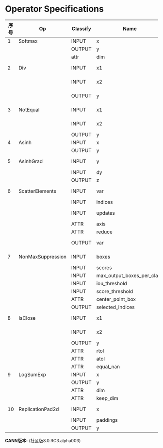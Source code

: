 # Operator Specifications

| 序号 | Op                    | Classify | Name                        | Type   | TypeRangeAll          | Attr_Default_value | Format类型 | 参考算子                              | 参考资料                                                                 |
|------|-----------------------|----------|-----------------------------|--------|-----------------------|--------------------|------------|---------------------------------------|--------------------------------------------------------------------------|
|  1   | Softmax              | INPUT    | x                           | tensor | fp32, fp16            | -                  | ND         | tf.nn.softmax                        | [TensorFlow Softmax](https://tensorflow.google.cn/api_docs/python/tf/nn/softmax) |
|      |                      | OUTPUT   | y                           | tensor | fp32, fp16            | -                  | ND         |                                      |                                                                          |
|      |                      | attr     | dim                         | int    | -                     | -1                 |            |                                      |                                                                          |
|  2   | Div                  | INPUT    | x1                          | tensor | fp32, fp16, int8, int32 | -                | ND         | tf.raw_ops.Div                       | [TensorFlow Div](https://tensorflow.google.cn/api_docs/python/tf/raw_ops/Div) |
|      |                      | INPUT    | x2                          | tensor | fp32, fp16, int8, int32 | -                | ND         |                                      |                                                                          |
|      |                      | OUTPUT   | y                           | tensor | fp32, fp16, int8, int32 | -                | ND         |                                      |                                                                          |
|  3   | NotEqual             | INPUT    | x1                          | tensor | fp32, fp16, int8, int32 | -                | ND         | tf.raw_ops.NotEqual                  | [TensorFlow NotEqual](https://tensorflow.google.cn/api_docs/python/tf/raw_ops/NotEqual) |
|      |                      | INPUT    | x2                          | tensor | fp32, fp16, int8, int32 | -                | ND         |                                      |                                                                          |
|      |                      | OUTPUT   | y                           | tensor | bool                  | -                  | ND         |                                      |                                                                          |
|  4   | Asinh                | INPUT    | x                           | tensor | fp32, fp16            | -                  | ND         | tf.raw_ops.Asinh                     | [TensorFlow Asinh](https://tensorflow.google.cn/api_docs/python/tf/raw_ops/Asinh) |
|      |                      | OUTPUT   | y                           | tensor | fp32, fp16            | -                  | ND         |                                      |                                                                          |
|  5   | AsinhGrad            | INPUT    | y                           | tensor | fp32, fp16            | -                  | ND         | Backward of tf.raw_ops.Asinh         | [TensorFlow Asinh](https://tensorflow.google.cn/api_docs/python/tf/raw_ops/Asinh) |
|      |                      | INPUT    | dy                          | tensor | fp32, fp16            | -                  | ND         |                                      |                                                                          |
|      |                      | OUTPUT   | z                           | tensor | fp32, fp16            | -                  | ND         |                                      |                                                                          |
|  6   | ScatterElements      | INPUT    | var                         | tensor | fp32, fp16, int32, uint8 | -             | ND         | torch.Tensor.scatter_                | [PyTorch Scatter](https://pytorch.org/docs/stable/generated/torch.Tensor.scatter_.html#torch.Tensor.scatter_) |
|      |                      | INPUT    | indices                     | tensor | Int32                 | -                  | ND         |                                      |                                                                          |
|      |                      | INPUT    | updates                     | tensor | fp32, fp16, int32, uint8 | -             | ND         |                                      |                                                                          |
|      |                      | ATTR     | axis                        | int    | -                     | 0                  |            |                                      |                                                                          |
|      |                      | ATTR     | reduce                      | string | -                     | ‘add’, ‘multiply’  |            |                                      |                                                                          |
|      |                      | OUTPUT   | var                         | tensor | fp32, fp16, int32, uint8 | -             | ND         |                                      |                                                                          |
|  7   | NonMaxSuppression    | INPUT    | boxes                       | tensor | fp32                  | -                  | ND         | onnx.NonMaxSuppression               | [ONNX NonMaxSuppression](https://onnx.ai/onnx/operators/onnx__NonMaxSuppression.html) |
|      |                      | INPUT    | scores                      | tensor | fp32                  | -                  | ND         |                                      |                                                                          |
|      |                      | INPUT    | max_output_boxes_per_class  | tensor | int32                 | -                  | ND         |                                      |                                                                          |
|      |                      | INPUT    | iou_threshold               | tensor | fp32                  | -                  | ND         |                                      |                                                                          |
|      |                      | INPUT    | score_threshold             | tensor | fp32                  | -                  | ND         |                                      |                                                                          |
|      |                      | ATTR     | center_point_box            | int    | int32                 | 0                  | -          |                                      |                                                                          |
|      |                      | OUTPUT   | selected_indices            | tensor | int32                 | -                  | ND         |                                      |                                                                          |
|  8   | IsClose              | INPUT    | x1                          | tensor | fp32, fp16, int32, uint8 | -             | ND         | torch.isclose                        | [PyTorch IsClose](https://pytorch.org/docs/2.1/generated/torch.isclose.html#torch-isclose) |
|      |                      | INPUT    | x2                          | tensor | fp32, fp16, int32, uint8 | -             | ND         |                                      |                                                                          |
|      |                      | OUTPUT   | y                           | tensor | bool                  | -                  | ND         |                                      |                                                                          |
|      |                      | ATTR     | rtol                        | float  | -                     | 1e-05              |            |                                      |                                                                          |
|      |                      | ATTR     | atol                        | float  | -                     | 1e-08              |            |                                      |                                                                          |
|      |                      | ATTR     | equal_nan                   | bool   | -                     | 0                  |            |                                      |                                                                          |
|  9   | LogSumExp            | INPUT    | x                           | tensor | fp32, fp16            | -                  | ND         | torch.logsumexp                      | [PyTorch LogSumExp](https://pytorch.org/docs/stable/generated/torch.logsumexp.html) |
|      |                      | OUTPUT   | y                           | tensor | fp32, fp16            | -                  | ND         |                                      |                                                                          |
|      |                      | ATTR     | dim                         | list_int | int64             | 0                  |            |                                      |                                                                          |
|      |                      | ATTR     | keep_dim                    | bool   | bool                  | 0                  | ND         |                                      |                                                                          |
|  10  | ReplicationPad2d     | INPUT    | x                           | tensor | fp32, fp16            | -                  | ND         | ReplicationPad2d (mode=“replicate”)  | [Ascend ReplicationPad2d](https://www.hiascend.com/document/detail/zh/CANNCommunityEdition/80RC3alpha003/apiref/aolapi/context/aclnnReplicationPad2d.md) |
|      |                      | INPUT    | paddings                    | tensor | int32                 | -                  | ND         |                                      |                                                                          |
|      |                      | OUTPUT   | y                           | tensor | fp32, fp16            | -                  | ND         |                                      |                                                                          |

**CANN版本:** (社区版8.0.RC3.alpha003)
